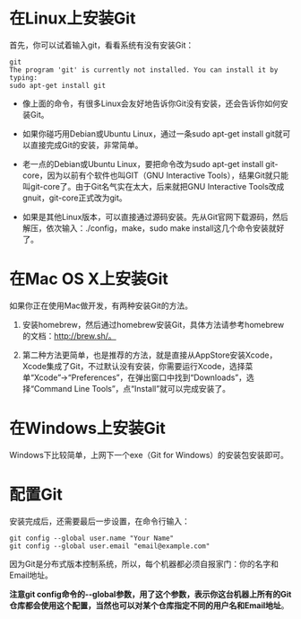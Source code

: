 # 在Linux上安装Git

首先，你可以试着输入git，看看系统有没有安装Git：

```
git
The program 'git' is currently not installed. You can install it by typing:
sudo apt-get install git
```

* 像上面的命令，有很多Linux会友好地告诉你Git没有安装，还会告诉你如何安装Git。

* 如果你碰巧用Debian或Ubuntu Linux，通过一条sudo apt-get install git就可以直接完成Git的安装，非常简单。

* 老一点的Debian或Ubuntu Linux，要把命令改为sudo apt-get install git-core，因为以前有个软件也叫GIT（GNU Interactive Tools），结果Git就只能叫git-core了。由于Git名气实在太大，后来就把GNU Interactive Tools改成gnuit，git-core正式改为git。

* 如果是其他Linux版本，可以直接通过源码安装。先从Git官网下载源码，然后解压，依次输入：./config，make，sudo make install这几个命令安装就好了。

# 在Mac OS X上安装Git

如果你正在使用Mac做开发，有两种安装Git的方法。

1. 安装homebrew，然后通过homebrew安装Git，具体方法请参考homebrew的文档：http://brew.sh/。

2. 第二种方法更简单，也是推荐的方法，就是直接从AppStore安装Xcode，Xcode集成了Git，不过默认没有安装，你需要运行Xcode，选择菜单“Xcode”->“Preferences”，在弹出窗口中找到“Downloads”，选择“Command Line Tools”，点“Install”就可以完成安装了。

# 在Windows上安装Git

Windows下比较简单，上网下一个exe（Git for Windows）的安装包安装即可。

# 配置Git

安装完成后，还需要最后一步设置，在命令行输入：

```
git config --global user.name "Your Name"
git config --global user.email "email@example.com"
```

因为Git是分布式版本控制系统，所以，每个机器都必须自报家门：你的名字和Email地址。

**注意git config命令的--global参数，用了这个参数，表示你这台机器上所有的Git仓库都会使用这个配置，当然也可以对某个仓库指定不同的用户名和Email地址**。